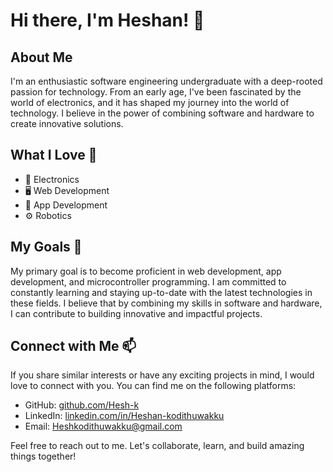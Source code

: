 # Hi there, I'm Heshan! 👋

## About Me
I'm an enthusiastic software engineering undergraduate with a deep-rooted passion for technology. From an early age, I've been fascinated by the world of electronics, and it has shaped my journey into the world of technology. I believe in the power of combining software and hardware to create innovative solutions.

## What I Love 👀
- 🧲 Electronics
- 🖥 Web Development
- 📱 App Development
- ⚙ Robotics

## My Goals 🎯
My primary goal is to become proficient in web development, app development, and microcontroller programming. I am committed to constantly learning and staying up-to-date with the latest technologies in these fields. I believe that by combining my skills in software and hardware, I can contribute to building innovative and impactful projects.

## Connect with Me 📫
If you share similar interests or have any exciting projects in mind, I would love to connect with you. You can find me on the following platforms:

- GitHub: [github.com/Hesh-k](https://github.com/Hesh-k)
- LinkedIn: [linkedin.com/in/Heshan-kodithuwakku](https://www.linkedin.com/in/heshan-kodithuwakku/)
- Email: Heshkodithuwakku@gmail.com

Feel free to reach out to me. Let's collaborate, learn, and build amazing things together!
